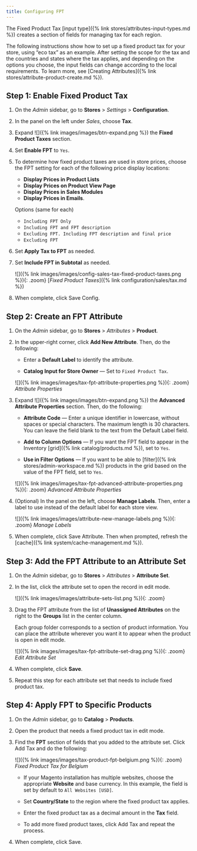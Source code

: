 ```yaml
---
title: Configuring FPT
---
```


The Fixed Product Tax [input type]({% link stores/attributes-input-types.md %}) creates a section of fields for managing tax for each region.

The following instructions show how to set up a fixed product tax for your store, using “eco tax” as an example. After setting the scope for the tax and the countries and states where the tax applies, and depending on the options you choose, the input fields can change according to the local requirements. To learn more, see [Creating Attributes]({% link stores/attribute-product-create.md %}).

## Step 1: Enable Fixed Product Tax

1. On the _Admin_ sidebar, go to **Stores** > _Settings_ > **Configuration**.

1. In the panel on the left under _Sales_, choose **Tax**.

1. Expand ![]({% link images/images/btn-expand.png %}) the **Fixed Product Taxes** section.

1. Set **Enable FPT** to `Yes`.

1. To determine how fixed product taxes are used in store prices, choose the FPT setting for each of the following price display locations:

    - **Display Prices in Product Lists**
    - **Display Prices on Product View Page**
    - **Display Prices in Sales Modules**
    - **Display Prices in Emails**.

    Options (same for each)

    - `Including FPT Only`
    - `Including FPT and FPT description`
    - `Excluding FPT. Including FPT description and final price`
    - `Excluding FPT`

1. Set **Apply Tax to FPT** as needed.

1. Set **Include FPT in Subtotal** as needed.

    ![]({% link images/images/config-sales-tax-fixed-product-taxes.png %}){: .zoom}
    [_Fixed Product Taxes_]({% link configuration/sales/tax.md %})

1. When complete, click <span class="btn">Save Config</span>.

## Step 2: Create an FPT Attribute

1. On the _Admin_ sidebar, go to **Stores** > _Attributes_ > **Product**.

1. In the upper-right corner, click **Add New Attribute**. Then, do the following:

    - Enter a **Default Label** to identify the attribute.

    - **Catalog Input for Store Owner** — Set to `Fixed Product Tax`.

    ![]({% link images/images/tax-fpt-attribute-properties.png %}){: .zoom}
    _Attribute Properties_

1. Expand ![]({% link images/images/btn-expand.png %}) the **Advanced Attribute Properties** section. Then, do the following:

    - **Attribute Code** — Enter a unique identifier in lowercase, without spaces or special characters. The maximum length is 30 characters. You can leave the field blank to the text from the Default Label field.

    - **Add to Column Options** — If you want the FPT field to appear in the Inventory [grid]({% link catalog/products.md %}), set to `Yes`.

    - **Use in Filter Options** — If you want to be able to [filter]({% link stores/admin-workspace.md %}) products in the grid based on the value of the FPT field, set to `Yes`.

    ![]({% link images/images/tax-fpt-advanced-attribute-properties.png %}){: .zoom}
    _Advanced Attribute Properties_

1. (Optional) In the panel on the left, choose **Manage Labels**. Then, enter a label to use instead of the default label for each store view.

    ![]({% link images/images/attribute-new-manage-labels.png %}){: .zoom}
    _Manage Labels_

1. When complete, click <span class="btn">Save Attribute</span>. Then when prompted, refresh the [cache]({% link system/cache-management.md %}).

## Step 3: Add the FPT Attribute to an Attribute Set

1. On the _Admin_ sidebar, go to **Stores** > _Attributes_ > **Attribute Set**.

1. In the list, click the attribute set to open the record in edit mode.

    ![]({% link images/images/attribute-sets-list.png %}){: .zoom}

1. Drag the FPT attribute from the list of **Unassigned Attributes** on the right to the **Groups** list in the center column.

    Each group folder corresponds to a section of product information. You can place the attribute wherever you want it to appear when the product is open in edit mode.

    ![]({% link images/images/tax-fpt-attribute-set-drag.png %}){: .zoom}
    _Edit Attribute Set_

1. When complete, click **Save**.

1. Repeat this step for each attribute set that needs to include fixed product tax.

## Step 4: Apply FPT to Specific Products

1. On the _Admin_ sidebar, go to **Catalog** > **Products**.

1. Open the product that needs a fixed product tax in edit mode.

1. Find the **FPT** section of fields that you added to the attribute set. Click <span class="btn">Add Tax</span> and do the following:

    ![]({% link images/images/tax-product-fpt-belgium.png %}){: .zoom}
    _Fixed Product Tax for Belgium_

    - If your Magento installation has multiple websites, choose the appropriate **Website** and base currency. In this example, the field is set by default to `All Websites [USD]`.

    - Set **Country/State** to the region where the fixed product tax applies.

    - Enter the fixed product tax as a decimal amount in the **Tax** field.

    - To add more fixed product taxes, click <span class="btn">Add Tax</span> and repeat the process.

1. When complete, click <span class="btn">Save</span>.
